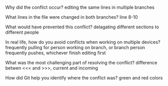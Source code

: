 Why did the conflict occur?
editing the same lines in multiple branches

What lines in the file were changed in both branches?
line 8-10

What would have prevented this conflict?
delagating different sections to different people

In real life, how do you avoid conflicts when working on multiple devices?
frequently pulling for person working on branch, or branch person frequently pushes, whichever finish editing first

What was the most challenging part of resolving the conflict?
difference betwen <<< and >>>, current and incoming

How did Git help you identify where the conflict was?
green and red colors
